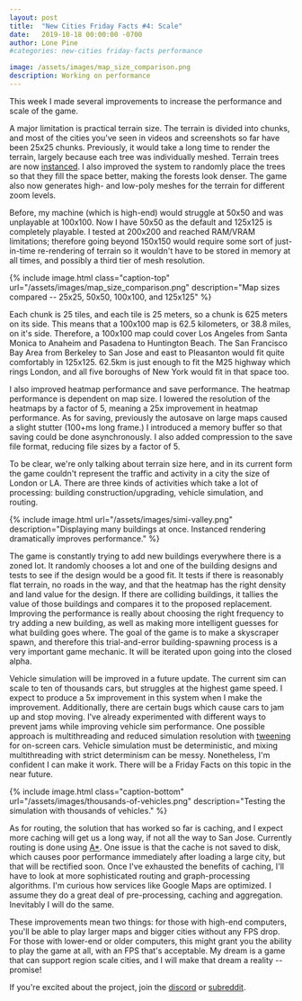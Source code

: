 ```yaml
---
layout: post
title:  "New Cities Friday Facts #4: Scale"
date:   2019-10-18 00:00:00 -0700
author: Lone Pine
#categories: new-cities friday-facts performance

image: /assets/images/map_size_comparison.png
description: Working on performance
---
```


This week I made several improvements to increase the performance and scale of the game.

A major limitation is practical terrain size. The terrain is divided into chunks, and most of the cities you've seen in videos and screenshots so far have been 25x25 chunks. Previously, it would take a long time to render the terrain, largely because each tree was individually meshed. Terrain trees are now [instanced]. I also improved the system to randomly place the trees so that they fill the space better, making the forests look denser. The game also now generates high- and low-poly meshes for the terrain for different zoom levels.

Before, my machine (which is high-end) would struggle at 50x50 and was unplayable at 100x100. Now I have 50x50 as the default and 125x125 is completely playable. I tested at 200x200 and reached RAM/VRAM limitations; therefore going beyond 150x150 would require some sort of just-in-time re-rendering of terrain so it wouldn't have to be stored in memory at all times, and possibly a third tier of mesh resolution.

{% include image.html class="caption-top"
  url="/assets/images/map_size_comparison.png"
  description="Map sizes compared -- 25x25, 50x50, 100x100, and 125x125" %}

Each chunk is 25 tiles, and each tile is 25 meters, so a chunk is 625 meters on its side. This means that a 100x100 map is 62.5 kilometers, or 38.8 miles, on it's side. Therefore, a 100x100 map could cover Los Angeles from Santa Monica to Anaheim and Pasadena to Huntington Beach. The San Francisco Bay Area from Berkeley to San Jose and east to Pleasanton would fit quite comfortably in 125x125. 62.5km is just enough to fit the M25 highway which rings London, and all five boroughs of New York would fit in that space too.

I also improved heatmap performance and save performance. The heatmap performance is dependent on map size. I lowered the resolution of the heatmaps by a factor of 5, meaning a 25x improvement in heatmap performance. As for saving, previously the autosave on large maps caused a slight stutter (100+ms long frame.) I introduced a memory buffer so that saving could be done asynchronously. I also added compression to the save file format, reducing file sizes by a factor of 5.

To be clear, we're only talking about terrain size here, and in its current form the game couldn't represent the traffic and activity in a city the size of London or LA. There are three kinds of activities which take a lot of processing: building construction/upgrading, vehicle simulation, and routing.

{% include image.html
  url="/assets/images/simi-valley.png"
  description="Displaying many buildings at once. Instanced rendering dramatically improves performance." %}

The game is constantly trying to add new buildings everywhere there is a zoned lot. It randomly chooses a lot and one of the building designs and tests to see if the design would be a good fit. It tests if there is reasonably flat terrain, no roads in the way, and that the heatmap has the right density and land value for the design. If there are colliding buildings, it tallies the value of those buildings and compares it to the proposed replacement. Improving the performance is really about choosing the right frequency to try adding a new building, as well as making more intelligent guesses for what building goes where. The goal of the game is to make a skyscraper spawn, and therefore this trial-and-error building-spawning process is a very important game mechanic. It will be iterated upon going into the closed alpha.

Vehicle simulation will be improved in a future update. The current sim can scale to ten of thousands cars, but struggles at the highest game speed. I expect to produce a 5x improvement in this system when I make the improvement. Additionally, there are certain bugs which cause cars to jam up and stop moving. I've already experimented with different ways to prevent jams while improving vehicle sim performance. One possible approach is multithreading and reduced simulation resolution with [tweening] for on-screen cars. Vehicle simulation must be deterministic, and mixing multithreading with strict determinism can be messy. Nonetheless, I'm confident I can make it work. There will be a Friday Facts on this topic in the near future.

{% include image.html class="caption-bottom"
  url="/assets/images/thousands-of-vehicles.png"
  description="Testing the simulation with thousands of vehicles." %}

As for routing, the solution that has worked so far is caching, and I expect more caching will get us a long way, if not all the way to San Jose. Currently routing is done using [A*]. One issue is that the cache is not saved to disk, which causes poor performance immediately after loading a large city, but that will be rectified soon. Once I've exhausted the benefits of caching, I'll have to look at more sophisticated routing and graph-processing algorithms. I'm curious how services like Google Maps are optimized. I assume they do a great deal of pre-processing, caching and aggregation. Inevitably I will do the same.

These improvements mean two things: for those with high-end computers, you'll be able to play larger maps and bigger cities without any FPS drop. For those with lower-end or older computers, this might grant you the ability to play the game at all, with an FPS that's acceptable. My dream is a game that can support region scale cities, and I will make that dream a reality -- promise!

If you're excited about the project, join the [discord] or [subreddit].

[A*]: https://en.wikipedia.org/wiki/A*_search_algorithm
[tweening]: https://en.wikipedia.org/wiki/Inbetweening
[instanced]: https://www.khronos.org/opengl/wiki/Vertex_Rendering#Instancing
[subreddit]: https://www.reddit.com/r/New_Cities
[discord]: https://discord.gg/udgeB2E


